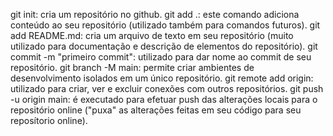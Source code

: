 git init: cria um repositório no github.
git add .: este comando adiciona conteúdo ao seu repositório (utilizado também para comandos futuros).
git add README.md: cria um arquivo de texto em seu repositório (muito utilizado para documentação e descrição de elementos do repositório).
git commit -m "primeiro commit": utilizado para dar nome ao commit de seu repositório.
git branch -M main: permite criar ambientes de desenvolvimento isolados em um único repositório.
git remote add origin: utilizado para criar, ver e excluir conexões com outros repositórios.
git push -u origin main: é executado para efetuar push das alterações locais para o repositório online ("puxa" as alterações feitas em seu código para seu reposítorio online).
